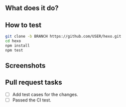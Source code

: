 <!--
Thank you for creating a pull request to contribute to Hexo code! Before you open the request please answer the following questions to help it be more easily integrated. Please check the boxes "[ ]" with "[x]" when done too.
-->

## What does it do?



## How to test

```sh
git clone -b BRANCH https://github.com/USER/hexo.git
cd hexo
npm install
npm test
```

## Screenshots



## Pull request tasks

- [ ] Add test cases for the changes.
- [ ] Passed the CI test.
